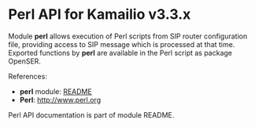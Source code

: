 # Perl API for Kamailio v3.3.x

Module **perl** allows execution of Perl scripts from SIP router
configuration file, providing access to SIP message which is processed
at that time. Exported functions by **perl** are available in the Perl
script as package OpenSER.

References:

- **perl** module:
    [README](http://kamailio.org/docs/modules/3.3.x/modules_k/perl.html)
- **Perl**: <http://www.perl.org>

Perl API documentation is part of module README.
